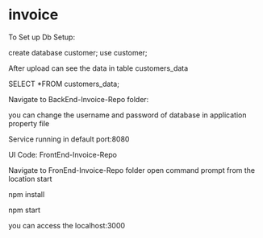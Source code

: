# invoice

To Set up Db Setup:

create database customer;
use customer;

After upload can see the data in table customers_data

SELECT *FROM customers_data;

Navigate to BackEnd-Invoice-Repo folder:

you can change the username and password of database in application property file

Service running in default port:8080

UI Code:  FrontEnd-Invoice-Repo

Navigate to FronEnd-Invoice-Repo folder open command prompt from the location start

npm install

npm start

you can access the localhost:3000


